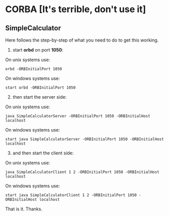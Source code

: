 # CORBA  [It's terrible, don't use it]

## SimpleCalculator

Here follows the step-by-step of what you need to do to get this working.

1. start **orbd** on port **1050**:

On unix systems use:
```
orbd -ORBInitialPort 1050
```

On windows systems use:
```
start orbd -ORBInitialPort 1050
```

2. then start the server side:

On unix systems use:
```
java SimpleCalculatorServer -ORBInitialPort 1050 -ORBInitialHost localhost
```

On windows systems use:
```
start java SimpleCalculatorServer -ORBInitialPort 1050 -ORBInitialHost localhost
```

3. and then start the client side:

On unix systems use:
```
java SimpleCalculatorClient 1 2 -ORBInitialPort 1050 -ORBInitialHost localhost
```

On windows systems use:
```
start java SimpleCalculatorClient 1 2 -ORBInitialPort 1050 -ORBInitialHost localhost
```

That is it. Thanks.